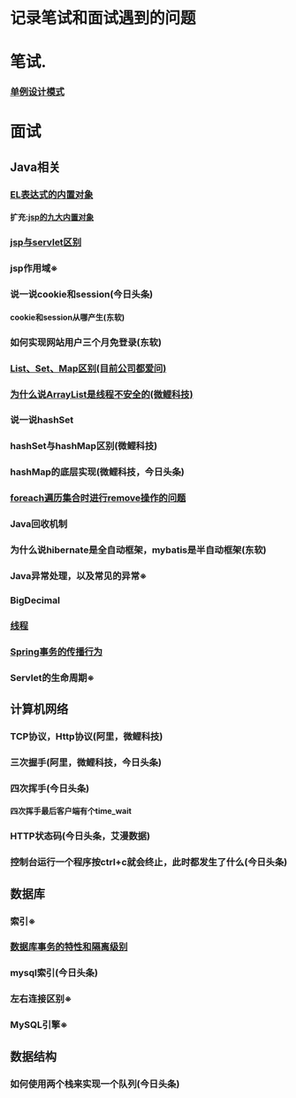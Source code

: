 # 记录笔试和面试遇到的问题
# 笔试.
### [单例设计模式](http://wangwren.com/2019/06/%E5%8D%95%E4%BE%8B%E8%AE%BE%E8%AE%A1%E6%A8%A1%E5%BC%8F/)
# 面试
## Java相关
### [EL表达式的内置对象](https://github.com/wangwren/Written-test-Interview/blob/master/EL%E8%A1%A8%E8%BE%BE%E5%BC%8F%E5%86%85%E7%BD%AE%E5%AF%B9%E8%B1%A1.md)
#### 扩充:[jsp的九大内置对象](https://github.com/wangwren/Written-test-Interview/blob/master/JSP%E4%B9%9D%E5%A4%A7%E5%86%85%E7%BD%AE%E5%AF%B9%E8%B1%A1%E5%8F%8A%E5%9B%9B%E4%B8%AA%E4%BD%9C%E7%94%A8%E5%9F%9F.md)
### [jsp与servlet区别](https://github.com/wangwren/Written-test-Interview/blob/master/JSP%E4%B8%8EServlet%E5%8C%BA%E5%88%AB.md)

### jsp作用域※

### 说一说cookie和session(今日头条)
#### cookie和session从哪产生(东软)
### 如何实现网站用户三个月免登录(东软)
### [List、Set、Map区别(目前公司都爱问)](https://github.com/wangwren/Written-test-Interview/blob/master/List%E3%80%81Set%E3%80%81Map%E5%8C%BA%E5%88%AB.md)

### [为什么说ArrayList是线程不安全的(微鲤科技)](https://github.com/wangwren/Written-test-Interview/blob/master/%E4%B8%BA%E4%BB%80%E4%B9%88%E8%AF%B4ArrayList%E6%98%AF%E7%BA%BF%E7%A8%8B%E4%B8%8D%E5%AE%89%E5%85%A8%E7%9A%84.md)
### 说一说hashSet
### hashSet与hashMap区别(微鲤科技)
### hashMap的底层实现(微鲤科技，今日头条)

### [foreach遍历集合时进行remove操作的问题](http://wangwren.com/2019/02/foreach%E9%81%8D%E5%8E%86%E9%9B%86%E5%90%88%E6%97%B6%E8%BF%9B%E8%A1%8Cremove%E6%93%8D%E4%BD%9C%E7%9A%84%E9%97%AE%E9%A2%98/)

### Java回收机制
### 为什么说hibernate是全自动框架，mybatis是半自动框架(东软)
### Java异常处理，以及常见的异常※

### BigDecimal

### [线程](https://github.com/wangwren/JUC)

### [Spring事务的传播行为](http://wangwren.com/2019/02/Spring%E4%BA%8B%E5%8A%A1%E7%9A%84%E4%BC%A0%E6%92%AD%E8%A1%8C%E4%B8%BA/#more)

###  Servlet的生命周期※

## 计算机网络
### TCP协议，Http协议(阿里，微鲤科技)
### 三次握手(阿里，微鲤科技，今日头条)
### 四次挥手(今日头条)
#### 四次挥手最后客户端有个time_wait
### HTTP状态码(今日头条，艾漫数据)

### 控制台运行一个程序按ctrl+c就会终止，此时都发生了什么(今日头条)
## 数据库
### 索引※

### [数据库事务的特性和隔离级别](http://wangwren.com/2019/02/%E6%95%B0%E6%8D%AE%E5%BA%93%E4%BA%8B%E5%8A%A1%E7%9A%84%E7%89%B9%E6%80%A7%E4%BB%A5%E5%8F%8A%E9%9A%94%E7%A6%BB%E7%BA%A7%E5%88%AB/)

### mysql索引(今日头条)

### 左右连接区别※

### MySQL引擎※

## 数据结构
### 如何使用两个栈来实现一个队列(今日头条)